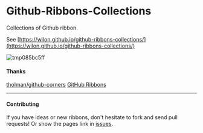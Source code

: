 # Github-Ribbons-Collections

Collections of Github ribbon.

See [https://wilon.github.io/github-ribbons-collections/](https://wilon.github.io/github-ribbons-collections/)

![tmp085bc5ff](https://cloud.githubusercontent.com/assets/7512755/24094285/fc4a7664-0d92-11e7-8f6f-6a53a6206d65.png)

#### Thanks

[tholman/github-corners](https://github.com/tholman/github-corners)
[GitHub Ribbons](https://github.com/blog/273-github-ribbons)

------
#### Contributing

If you have ideas or new ribbons, don't hesitate to fork and send pull requests!
Or show the pages link in [issues](https://github.com/wilon/github-ribbons-collections/issues).
